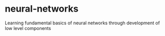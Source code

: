 # neural-networks
Learning fundamental basics of neural networks through development of low level components 
